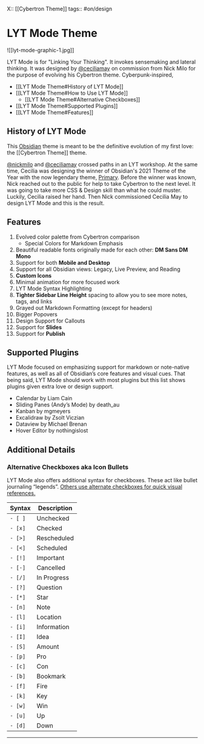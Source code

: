 X:: [[Cybertron Theme]]
tags:: #on/design

# LYT Mode Theme

![[lyt-mode-graphic-1.jpg]]

LYT Mode is for "Linking Your Thinking". It invokes sensemaking and lateral thinking. It was designed by [@ceciliamay](https://github.com/ceciliamay) on commission from Nick Milo for the purpose of evolving his Cybertron theme. Cyberpunk-inspired,

-   [[LYT Mode Theme#History of LYT Mode]]
-   [[LYT Mode Theme#How to Use LYT Mode]]
    -   [[LYT Mode Theme#Alternative Checkboxes]]
-   [[LYT Mode Theme#Supported Plugins]]
-   [[LYT Mode Theme#Features]]

## History of LYT Mode

This [Obsidian](https://obsidian.md/) theme is meant to be the definitive evolution of my first love: the [[Cybertron Theme]] theme.

[@nickmilo](https://github.com/nickmilo) and [@ceciliamay](https://github.com/ceciliamay) crossed paths in an LYT workshop. At the same time, Cecilia was designing the winner of Obsidian's 2021 Theme of the Year with the now legendary theme, [Primary](https://github.com/ceciliamay/obsidianmd-theme-primary). Before the winner was known, Nick reached out to the public for help to take Cybertron to the next level. It was going to take more CSS & Design skill than what he could muster. Luckily, Cecilia raised her hand. Then Nick commissioned Cecilia May to design LYT Mode and this is the result.


## Features

1. Evolved color palette from Cybertron comparison
    - Special Colors for Markdown Emphasis
2. Beautiful readable fonts originally made for each other: **DM Sans DM Mono**
3. Support for both **Mobile and Desktop**
4. Support for all Obsidian views: Legacy, Live Preview, and Reading
5. **Custom Icons**
6. Minimal animation for more focused work
7. LYT Mode Syntax Highlighting
8. **Tighter Sidebar Line Height** spacing to allow you to see more notes, tags, and links
9. Grayed out Markdown Formatting (except for headers)
10. Bigger Popovers
11. Design Support for Callouts
12. Support for **Slides**
13. Support for **Publish**

## Supported Plugins

LYT Mode focused on emphasizing support for markdown or note-native features, as well as all of Obsidian’s core features and visual cues. That being said, LYT Mode should work with most plugins but this list shows plugins given extra love or design support.

- Calendar by Liam Cain
- Sliding Panes (Andy’s Mode) by death_au
- Kanban by mgmeyers
- Excalidraw by Zsolt Viczian
- Dataview by Michael Brenan
- Hover Editor by nothingislost

## Additional Details

### Alternative Checkboxes aka Icon Bullets

LYT Mode also offers additional syntax for checkboxes. These act like bullet journaling “legends”. [Others use alternate checkboxes for quick visual references.](https://www.youtube.com/watch?v=8IL0wFUT6XQ)

| Syntax  | Description | 
| ------- | ----------- |
| `- [ ]` | Unchecked   |
| `- [x]` | Checked     |
| `- [>]` | Rescheduled |
| `- [<]` | Scheduled   |
| `- [!]` | Important   |
| `- [-]` | Cancelled   |
| `- [/]` | In Progress |
| `- [?]` | Question    |
| `- [*]` | Star        |
| `- [n]` | Note        |
| `- [l]` | Location    |
| `- [i]` | Information |
| `- [I]` | Idea        |
| `- [S]` | Amount      |
| `- [p]` | Pro         |
| `- [c]` | Con         |
| `- [b]` | Bookmark    |
| `- [f]` | Fire        |
| `- [k]` | Key         |
| `- [w]` | Win         |
| `- [u]` | Up          |
| `- [d]` | Down        |

---


